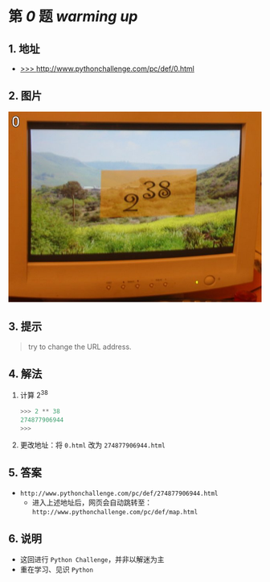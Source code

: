 # 第 *0* 题 *warming up*

## 1. 地址

- <a href="http://www.pythonchallenge.com/pc/def/0.html" target="_blank">>>> http://www.pythonchallenge.com/pc/def/0.html</a>

## 2. 图片

![calc](.\imgs\00_calc.jpg)

## 3. 提示

> try to change the URL address.

## 4. 解法

1. 计算 2<sup>38</sup>

    ```python
    >>> 2 ** 38
    274877906944
    >>> 
    ```

2. 更改地址：将 `0.html` 改为 `274877906944.html`
   

## 5. 答案

- `http://www.pythonchallenge.com/pc/def/274877906944.html`
    - 进入上述地址后，网页会自动跳转至：`http://www.pythonchallenge.com/pc/def/map.html`

## 6. 说明

- 这回进行 `Python Challenge`，并非以解迷为主
- 重在学习、见识 `Python`